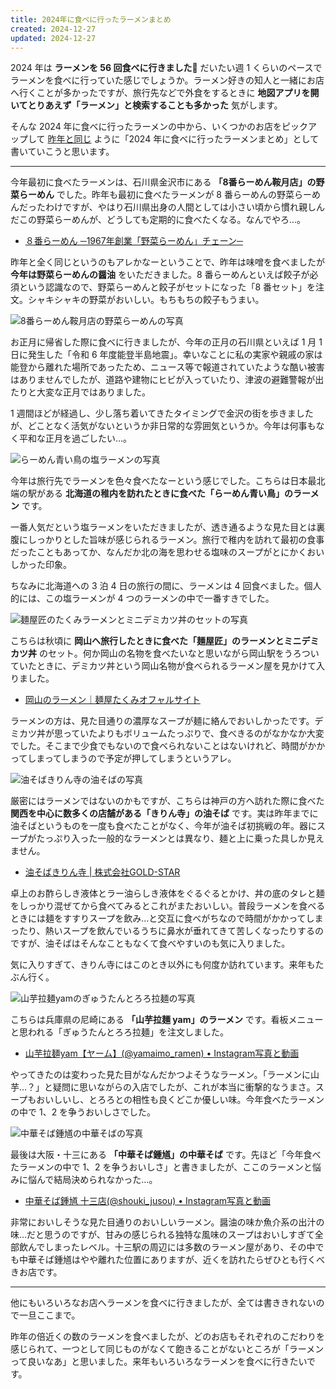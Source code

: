 ```yaml
---
title: 2024年に食べに行ったラーメンまとめ
created: 2024-12-27
updated: 2024-12-27
---
```


2024 年は **ラーメンを 56 回食べに行きました🍜** だいたい週 1 くらいのペースでラーメンを食べに行っていた感じでしょうか。ラーメン好きの知人と一緒にお店へ行くことが多かったですが、旅行先などで外食をするときに **地図アプリを開いてとりあえず「ラーメン」と検索することも多かった** 気がします。

そんな 2024 年に食べに行ったラーメンの中から、いくつかのお店をピックアップして [昨年と同じ](/blog/20231227/) ように「2024 年に食べに行ったラーメンまとめ」として書いていこうと思います。

---

今年最初に食べたラーメンは、石川県金沢市にある **「8番らーめん鞍月店」の野菜らーめん** でした。昨年も最初に食べたラーメンが 8 番らーめんの野菜らーめんだったわけですが、やはり石川県出身の人間としては小さい頃から慣れ親しんだこの野菜らーめんが、どうしても定期的に食べたくなる。なんでやろ…。

- [８番らーめん ─1967年創業「野菜らーめん」チェーン─](https://www.hachiban.jp/)

昨年と全く同じというのもアレかなーということで、昨年は味噌を食べましたが **今年は野菜らーめんの醤油** をいただきました。8 番らーめんといえば餃子が必須という認識なので、野菜らーめんと餃子がセットになった「8 番セット」を注文。シャキシャキの野菜がおいしい。もちもちの餃子もうまい。

![8番らーめん鞍月店の野菜らーめんの写真](4f8d847e-569d-420f-07e4-ecf618505500)

お正月に帰省した際に食べに行きましたが、今年の正月の石川県といえば 1 月 1 日に発生した「令和 6 年度能登半島地震」。幸いなことに私の実家や親戚の家は能登から離れた場所であったため、ニュース等で報道されていたような酷い被害はありませんでしたが、道路や建物にヒビが入っていたり、津波の避難警報が出たりと大変な正月ではありました。

1 週間ほどが経過し、少し落ち着いてきたタイミングで金沢の街を歩きましたが、どことなく活気がないというか非日常的な雰囲気というか。今年は何事もなく平和な正月を過ごしたい…。

![らーめん青い鳥の塩ラーメンの写真](9223ccb1-b259-4b54-7f6e-2fa95215c800)

今年は旅行先でラーメンを色々食べたなーという感じでした。こちらは日本最北端の駅がある **北海道の稚内を訪れたときに食べた「らーめん青い鳥」のラーメン** です。

一番人気だという塩ラーメンをいただきましたが、透き通るような見た目とは裏腹にしっかりとした旨味が感じられるラーメン。旅行で稚内を訪れて最初の食事だったこともあってか、なんだか北の海を思わせる塩味のスープがとにかくおいしかった印象。

ちなみに北海道への 3 泊 4 日の旅行の間に、ラーメンは 4 回食べました。個人的には、この塩ラーメンが 4 つのラーメンの中で一番すきでした。

![麺屋匠のたくみラーメンとミニデミカツ丼のセットの写真](51778618-5cb7-4413-6599-ef5fac431600)

こちらは秋頃に **岡山へ旅行したときに食べた「麺屋匠」のラーメンとミニデミカツ丼** のセット。何か岡山の名物を食べたいなと思いながら岡山駅をうろついていたときに、デミカツ丼という岡山名物が食べられるラーメン屋を見かけて入りました。

- [岡山のラーメン｜麺屋たくみオフャルサイト](https://ramen-takumi.com/)

ラーメンの方は、見た目通りの濃厚なスープが麺に絡んでおいしかったです。デミカツ丼が思っていたよりもボリュームたっぷりで、食べきるのがなかなか大変でした。そこまで少食でもないので食べられないことはないけれど、時間がかかってしまってしまうので予定が押してしまうというアレ。

![油そばきりん寺の油そばの写真](f590a7dd-572b-4ec0-8666-85cb93008400)

厳密にはラーメンではないのかもですが、こちらは神戸の方へ訪れた際に食べた **関西を中心に数多くの店舗がある「きりん寺」の油そば** です。実は昨年までに油そばというものを一度も食べたことがなく、今年が油そば初挑戦の年。器にスープがたっぷり入った一般的なラーメンとは異なり、麺と上に乗った具しか見えません。

- [油そばきりん寺 | 株式会社GOLD-STAR](http://suzume-group.co.jp/kirinji/)

卓上のお酢らしき液体とラー油らしき液体をぐるぐるとかけ、丼の底のタレと麺をしっかり混ぜてから食べてみるとこれがまたおいしい。普段ラーメンを食べるときには麺をすすりスープを飲み…と交互に食べがちなので時間がかかってしまったり、熱いスープを飲んでいるうちに鼻水が垂れてきて苦しくなったりするのですが、油そばはそんなこともなくて食べやすいのも気に入りました。

気に入りすぎて、きりん寺にはこのとき以外にも何度か訪れています。来年もたぶん行く。

![山芋拉麺yamのぎゅうたんとろろ拉麺の写真](b77f8b38-60a8-4220-89d4-3c066efcf200)

こちらは兵庫県の尼崎にある **「山芋拉麺 yam」のラーメン** です。看板メニューと思われる「ぎゅうたんとろろ拉麺」を注文しました。

- [山芋拉麺yam【ヤーム】(@yamaimo_ramen) • Instagram写真と動画](https://www.instagram.com/yamaimo_ramen)

やってきたのは変わった見た目がなんだかつよそうなラーメン。「ラーメンに山芋…？」と疑問に思いながらの入店でしたが、これが本当に衝撃的なうまさ。スープもおいしいし、とろろとの相性も良くどこか優しい味。今年食べたラーメンの中で 1、2 を争うおいしさでした。

![中華そば鍾馗の中華そばの写真](9163e7ff-516a-4e34-9403-8c66d3b4a500)

最後は大阪・十三にある **「中華そば鍾馗」の中華そば** です。先ほど「今年食べたラーメンの中で 1、2 を争うおいしさ」と書きましたが、ここのラーメンと悩みに悩んで結局決められなかった…。

- [中華そば鍾馗 十三店(@shouki_jusou) • Instagram写真と動画](https://www.instagram.com/shouki_jusou)

非常においしそうな見た目通りのおいしいラーメン。醤油の味か魚介系の出汁の味…だと思うのですが、甘みの感じられる独特な風味のスープはおいしすぎて全部飲んでしまったレベル。十三駅の周辺には多数のラーメン屋があり、その中でも中華そば鍾馗はやや離れた位置にありますが、近くを訪れたらぜひとも行くべきお店です。

---

他にもいろいろなお店へラーメンを食べに行きましたが、全ては書ききれないので一旦ここまで。

昨年の倍近くの数のラーメンを食べましたが、どのお店もそれぞれのこだわりを感じられて、一つとして同じものがなくて飽きることがないところが「ラーメンって良いなあ」と思いました。来年もいろいろなラーメンを食べに行きたいです。
